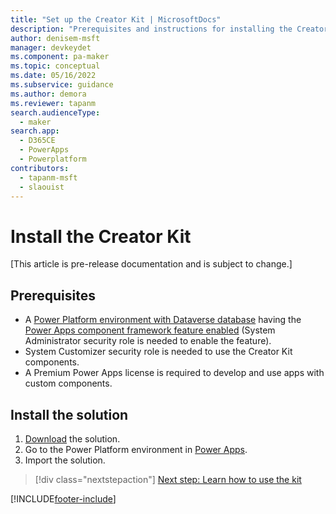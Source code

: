 ```yaml
---
title: "Set up the Creator Kit | MicrosoftDocs"
description: "Prerequisites and instructions for installing the Creator Kit."
author: denisem-msft
manager: devkeydet
ms.component: pa-maker
ms.topic: conceptual
ms.date: 05/16/2022
ms.subservice: guidance
ms.author: demora
ms.reviewer: tapanm
search.audienceType: 
  - maker
search.app: 
  - D365CE
  - PowerApps
  - Powerplatform
contributors:
  - tapanm-msft
  - slaouist
---
```

# Install the Creator Kit

[This article is pre-release documentation and is subject to change.]

## Prerequisites

- A [Power Platform environment with Dataverse database](/power-platform/admin/create-environment#create-an-environment-with-a-database) having the [Power Apps component framework feature enabled](/power-apps/developer/component-framework/component-framework-for-canvas-apps#enable-the-power-apps-component-framework-feature) (System Administrator security role is needed to enable the feature).
- System Customizer security role is needed to use the Creator Kit components.
- A Premium Power Apps license is required to develop and use apps with custom components.

## Install the solution

1. [Download](https://github.com/microsoft/powercat-creator-kit/releases/download/CreatorKit-May2022/CreatorKitCore_1.0.20220514.1_managed.zip) the solution.
1. Go to the Power Platform environment in [Power Apps](https://make.powerapps.com).
1. Import the solution.

> [!div class="nextstepaction"]
> [Next step: Learn how to use the kit](creator-kit-explained.md)

[!INCLUDE[footer-include](../../includes/footer-banner.md)]
